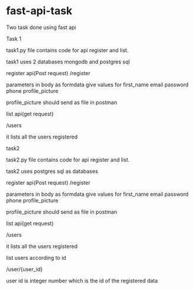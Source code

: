 # fast-api-task
Two task done using fast api

Task 1

task1.py file contains code for api register and list.

task1 uses 2 databases mongodb and postgres sql

register api(Post request)
/register

parameters 
in body as formdata give values for 
first_name
email
password
phone
profile_picture

profile_picture should send as file in postman

list api(get request)

/users

it lists all the users registered

task2

task2.py file contains code for api register and list.

task2 uses postgres sql as databases  

register api(Post request)
/register

parameters 
in body as formdata give values for 
first_name
email
password
phone
profile_picture

profile_picture should send as file in postman

list api(get request)

/users

it lists all the users registered


list users according to id

/user/{user_id}


user id is integer number which is the id of the registered data

